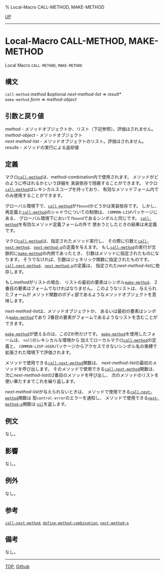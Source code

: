 % Local-Macro CALL-METHOD, MAKE-METHOD

[UP](7.7.html)  

---

# Local-Macro CALL-METHOD, MAKE-METHOD


Local Macro `CALL-METHOD`, `MAKE-METHOD`


## 構文

`call-method` *method* &optional *next-method-list* => *result\**  
`make-method` *form* => *method-object*


## 引数と戻り値

*method* - メソッドオブジェクトか、リスト（下記参照）。評価はされません。  
*method-object* - メソッドオブジェクト  
*next-method-list* - メソッドオブジェクトのリスト。評価はされません。  
*results* - メソッドの実行による返却値  


## 定義

マクロ[`call-method`](7.7.call-method-local.html)は、method-combination内で使用されます。
メソッドがどのように呼ばれるかという詳細を
実装依存で隠蔽することができます。
マクロ[`call-method`](7.7.call-method-local.html)はレキシカルスコープを持っており、
有効なメソッドフォーム内でのみ使用することができます。

グローバル環境下で、[`call-method`](7.7.call-method-local.html)が`fbound`かどうかは実装依存です。
しかし、再定義と[`call-method`](7.7.call-method-local.html)のシャドウについての制限は、
`COMMON-LISP`パッケージにある、
グローバル環境下において`fbound`であるシンボルと同じです。
[`call-method`](7.7.call-method-local.html)を有効なメソッド定義フォームの外で
使おうとしたときの結果は未定義です。

マクロ[`call-method`](7.7.call-method-local.html)は、指定されたメソッド実行し、
その際に引数と[`call-next-method`](7.7.call-next-method.html)、[`next-method-p`](7.7.next-method-p.html)の定義を与えます。
もし[`call-method`](7.7.call-method-local.html)の実行が文脈的に[`make-method`](7.7.call-method-local.html)の内側であったとき、
引数はメソッドに指定されたものになります。
そうでなければ、引数はジェネリック関数に指定されたものです。
[`call-next-method`](7.7.call-next-method.html)、[`next-method-p`](7.7.next-method-p.html)の定義は、
指定された*next-method-list*に依存します。

もし*method*がリストの場合、
リストの最初の要素はシンボル[`make-method`](7.7.call-method-local.html)、
2番目の要素はフォームでなければなりません。
このようなリストは、与えられたフォームが
メソッド関数のボディ部であるようなメソッドオブジェクトを意味します。

*next-method-list*は、メソッドオブジェクトか、
あるいは最初の要素はシンボル[`make-method`](7.7.call-method-local.html)であり
2番目の要素がフォームであるようなリストを含むことができます。

[`make-method`](7.7.call-method-local.html)が使えるのは、この2か所だけです。
[`make-method`](7.7.call-method-local.html)を使用したフォームは、
`null`のレキシカルな環境から
加えてローカルマクロ[`call-method`](7.7.call-method-local.html)の定義と、
`COMMON-LISP-USER`パッケージからアクセスできないシンボル名の束縛で
拡張された環境下で評価されます。

メソッドで使用できる[`call-next-method`](7.7.call-next-method.html)関数は、
*next-method-list*の最初のメソッドを呼び出します。
そのメソッドで使用できる[`call-next-method`](7.7.call-next-method.html)関数は、
次に*next-method-list*の2番目のメソッドを呼び出し、
次のメソッドのリストを使い果たすまでこれを繰り返します。

*next-method-list*が与えられないときは、
メソッドで使用できる[`call-next-method`](7.7.call-next-method.html)関数は
型`control-error`のエラーを通知し、
メソッドで使用できる[`next-method-p`](7.7.next-method-p.html)関数は
[`nil`](5.3.nil-variable.html)を返します。


## 例文

なし。


## 影響

なし。


## 例外

なし。


## 参考

[`call-next-method`](7.7.call-next-method.html),
[`define-method-combination`](7.7.define-method-combination.html),
[`next-method-p`](7.7.next-method-p.html)


## 備考

なし。


---
[TOP](index.html),  [Github](https://github.com/nptcl/npt-japanese)

